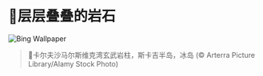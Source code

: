 # 🔖层层叠叠的岩石

![Bing Wallpaper](https://www.bing.com/th?id=OHR.BasaltColumns_ZH-CN0743036217_1920x1080.jpg&rf=LaDigue_1920x1080.jpg&pid=hp)

> 📝卡尔夫沙马尔斯维克湾玄武岩柱，斯卡吉半岛，冰岛 (© Arterra Picture Library/Alamy Stock Photo)

